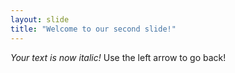 ```yaml
---
layout: slide
title: "Welcome to our second slide!"
---
```

*Your text is now italic!*
Use the left arrow to go back!
